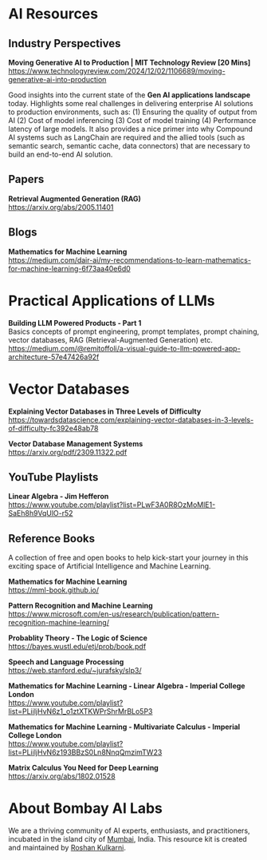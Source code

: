 # AI Resources

## Industry Perspectives

**Moving Generative AI to Production | MIT Technology Review [20 Mins]**
https://www.technologyreview.com/2024/12/02/1106689/moving-generative-ai-into-production

Good insights into the current state of the **Gen AI applications landscape** today. Highlights some real challenges in delivering enterprise AI solutions to production environments, such as: (1) Ensuring the quality of output from AI (2) Cost of model inferencing (3) Cost of model training (4) Performance latency of large models. It also provides a nice primer into why Compound AI systems such as LangChain are required and the allied tools (such as semantic search, semantic cache, data connectors) that are necessary to build an end-to-end AI solution.

## Papers

**Retrieval Augmented Generation (RAG)**  
https://arxiv.org/abs/2005.11401

## Blogs

**Mathematics for Machine Learning**  
https://medium.com/dair-ai/my-recommendations-to-learn-mathematics-for-machine-learning-6f73aa40e6d0

# Practical Applications of LLMs

**Building LLM Powered Products - Part 1**  
Basics concepts of prompt engineering, prompt templates, prompt chaining, vector databases, RAG (Retrieval-Augmented Generation) etc.  
https://medium.com/@remitoffoli/a-visual-guide-to-llm-powered-app-architecture-57e47426a92f

# Vector Databases

**Explaining Vector Databases in Three Levels of Difficulty**  
https://towardsdatascience.com/explaining-vector-databases-in-3-levels-of-difficulty-fc392e48ab78

**Vector Database Management Systems**  
https://arxiv.org/pdf/2309.11322.pdf

## YouTube Playlists

**Linear Algebra - Jim Hefferon**  
https://www.youtube.com/playlist?list=PLwF3A0R8OzMoMlE1-SaEh8h9VqUlO-r52

## Reference Books

A collection of free and open books to help kick-start your journey in this exciting space of Artificial Intelligence and Machine Learning.

**Mathematics for Machine Learning**  
https://mml-book.github.io/

**Pattern Recognition and Machine Learning**  
https://www.microsoft.com/en-us/research/publication/pattern-recognition-machine-learning/

**Probablity Theory - The Logic of Science**  
https://bayes.wustl.edu/etj/prob/book.pdf

**Speech and Language Processing**  
https://web.stanford.edu/~jurafsky/slp3/

**Mathematics for Machine Learning - Linear Algebra - Imperial College London**  
https://www.youtube.com/playlist?list=PLiiljHvN6z1_o1ztXTKWPrShrMrBLo5P3

**Mathematics for Machine Learning - Multivariate Calculus - Imperial College London**  
https://www.youtube.com/playlist?list=PLiiljHvN6z193BBzS0Ln8NnqQmzimTW23

**Matrix Calculus You Need for Deep Learning**  
https://arxiv.org/abs/1802.01528

# About Bombay AI Labs

We are a thriving community of AI experts, enthusiasts, and practitioners, incubated in the island city of [Mumbai](https://en.wikipedia.org/wiki/Mumbai), India. This resource kit is created and maintained by [Roshan Kulkarni](https://www.linkedin.com/in/roshankulkarni/).
